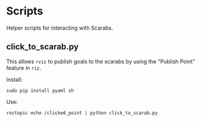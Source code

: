 Scripts
=======

Helper scripts for interacting with Scarabs.


click_to_scarab.py
---------------

This allows `rviz` to publish goals to the scarabs by using the
"Publish Point" feature in `riz`.

Install:

    sudo pip install pyaml sh

Use:

    rostopic echo /clicked_point | python click_to_scarab.py

